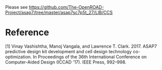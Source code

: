 Please see https://github.com/The-OpenROAD-Project/asap7/tree/master/asap7sc7p5t_27/LIB/CCS

# Reference

[1] Vinay Vashishtha, Manoj Vangala, and Lawrence T. Clark. 2017. ASAP7 predictive design kit development and cell design technology co-optimization. In Proceedings of the 36th International Conference on Computer-Aided Design (ICCAD '17). IEEE Press, 992–998.